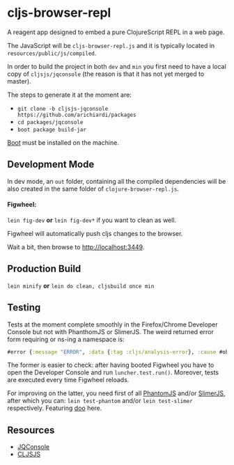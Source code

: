 # cljs-browser-repl

A reagent app designed to embed a pure ClojureScript REPL in a web page.

The JavaScript will be ```cljs-browser-repl.js``` and it is typically located in ```resources/public/js/compiled```.

In order to build the project in both ```dev``` and ```min``` you first need to have a local copy of ```cljsjs/jqconsole``` (the reason is that it has not yet merged to master).

The steps to generate it at the moment are:

* ```git clone -b cljsjs-jqconsole https://github.com/arichiardi/packages```
* ```cd packages/jqconsole```
* ```boot package build-jar```

[Boot](https://github.com/boot-clj/boot#install) must be installed on the machine.

## Development Mode

In dev mode, an ```out``` folder, containing all the compiled dependencies will be also created in the same folder of ```clojure-browser-repl.js```.

#### Figwheel:

```lein fig-dev```  **or** ```lein fig-dev*``` if you want to clean as well.

Figwheel will automatically push cljs changes to the browser.

Wait a bit, then browse to [http://localhost:3449](http://localhost:3449).

## Production Build

```lein minify``` **or** ```lein do clean, cljsbuild once min```

## Testing

Tests at the moment complete smoothly in the Firefox/Chrome Developer Console but not with PhanthomJS or SlimerJS.
The weird returned error form requiring or ns-ing a namespace is:

``` clojure
#error {:message "ERROR", :data {:tag :cljs/analysis-error}, :cause #object[Error Error: Namespace "first.namespace" already declared.]}
```

The former is easier to check: after having booted Figwheel you have to open the Developer Console and run ```luncher.test.run()```. Moreover, tests are executed every time Figwheel reloads.

For improving on the latter, you need first of all [PhantomJS](https://github.com/ariya/phantomjs/) and/or [SlimerJS](http://slimerjs.org/), after which you can: ```lein test-phantom``` and/or ```lein test-slimer``` respectively. Featuring [doo](https://github.com/bensu/doo) here.

## Resources

 * [JQConsole](https://github.com/replit/jq-console)
 * [CLJSJS](https://github.com/cljsjs/packages)
